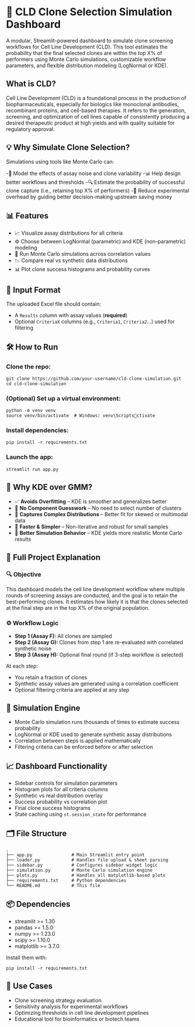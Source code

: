 # 🧬 CLD Clone Selection Simulation Dashboard

A modular, Streamlit-powered dashboard to simulate clone screening workflows for Cell Line Development (CLD). This tool estimates the probability that the final selected clones are within the top X% of performers using Monte Carlo simulations, customizable workflow parameters, and flexible distribution modeling (LogNormal or KDE).

## What is CLD?

Cell Line Development (CLD) is a foundational process in the production of biopharmaceuticals, especially for biologics like monoclonal antibodies, recombinant proteins, and cell-based therapies. It refers to the generation, screening, and optimization of cell lines capable of consistently producing a desired therapeutic product at high yields and with quality suitable for regulatory approval.
## 💡 Why Simulate Clone Selection?

Simulations using tools like Monte Carlo can:

-🧠 Model the effects of assay noise and clone variability
-📊 Help design better workflows and thresholds
-🔍 Estimate the probability of successful clone capture (i.e., retaining top X% of performers)
-🚀 Reduce experimental overhead by guiding better decision-making upstream saving money

## 📊 Features

- 📈 Visualize assay distributions for all criteria  
- ⚙️ Choose between LogNormal (parametric) and KDE (non-parametric) modeling  
- 🔁 Run Monte Carlo simulations across correlation values  
- 📉 Compare real vs synthetic data distributions  
- 📊 Plot clone success histograms and probability curves  

## 📁 Input Format

The uploaded Excel file should contain:

- A `Results` column with assay values (**required**)  
- Optional `CriteriaX` columns (e.g., `Criteria1`, `Criteria2`…) used for filtering  

## 🛠 How to Run

### Clone the repo:
```
git clone https://github.com/your-username/cld-clone-simulation.git
cd cld-clone-simulation
```

### (Optional) Set up a virtual environment:
```
python -m venv venv
source venv/bin/activate  # Windows: venv\Scriptsctivate
```

### Install dependencies:
```
pip install -r requirements.txt
```

### Launch the app:
```
streamlit run app.py
```

## 🧠 Why KDE over GMM?

- ✅ **Avoids Overfitting** – KDE is smoother and generalizes better  
- 🎯 **No Component Guesswork** – No need to select number of clusters  
- 📐 **Captures Complex Distributions** – Better fit for skewed or multimodal data  
- 🚀 **Faster & Simpler** – Non-iterative and robust for small samples  
- 🔁 **Better Simulation Behavior** – KDE yields more realistic Monte Carlo results  

## 🧬 Full Project Explanation

### 🔍 Objective

This dashboard models the cell line development workflow where multiple rounds of screening assays are conducted, and the goal is to retain the best-performing clones. It estimates how likely it is that the clones selected at the final step are in the top X% of the original population.

### ⚙️ Workflow Logic

- **Step 1 (Assay F):** All clones are sampled  
- **Step 2 (Assay G):** Clones from step 1 are re-evaluated with correlated synthetic noise  
- **Step 3 (Assay H):** Optional final round (if 3-step workflow is selected)  

At each step:
- You retain a fraction of clones  
- Synthetic assay values are generated using a correlation coefficient  
- Optional filtering criteria are applied at any step  

## 🧪 Simulation Engine

- Monte Carlo simulation runs thousands of times to estimate success probability  
- LogNormal or KDE used to generate synthetic assay distributions  
- Correlation between steps is applied mathematically  
- Filtering criteria can be enforced before or after selection  

## 📈 Dashboard Functionality

- Sidebar controls for simulation parameters  
- Histogram plots for all criteria columns  
- Synthetic vs real distribution overlay  
- Success probability vs correlation plot  
- Final clone success histograms  
- State caching using `st.session_state` for performance  

## 🗂️ File Structure

```
.
├── app.py               # Main Streamlit entry point
├── loader.py            # Handles file upload & sheet parsing
├── sidebar.py           # Configures sidebar widget logic
├── simulation.py        # Monte Carlo simulation engine
├── plots.py             # Handles all matplotlib-based plots
├── requirements.txt     # Python dependencies
└── README.md            # This file
```

## 📦 Dependencies

- streamlit >= 1.30  
- pandas >= 1.5.0  
- numpy >= 1.23.0  
- scipy >= 1.10.0  
- matplotlib >= 3.7.0

Install them with:
```
pip install -r requirements.txt
```

## 📌 Use Cases

- Clone screening strategy evaluation  
- Sensitivity analysis for experimental workflows  
- Optimizing thresholds in cell line development pipelines  
- Educational tool for bioinformatics or biotech teams  
